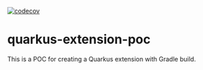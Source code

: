 [![codecov](https://codecov.io/gh/prasenjit-net/quarkus-extension-poc/branch/master/graph/badge.svg?token=LCNZK5BNBL)](https://codecov.io/gh/prasenjit-net/quarkus-extension-poc)

# quarkus-extension-poc

This is a POC for creating a Quarkus extension with Gradle build.
